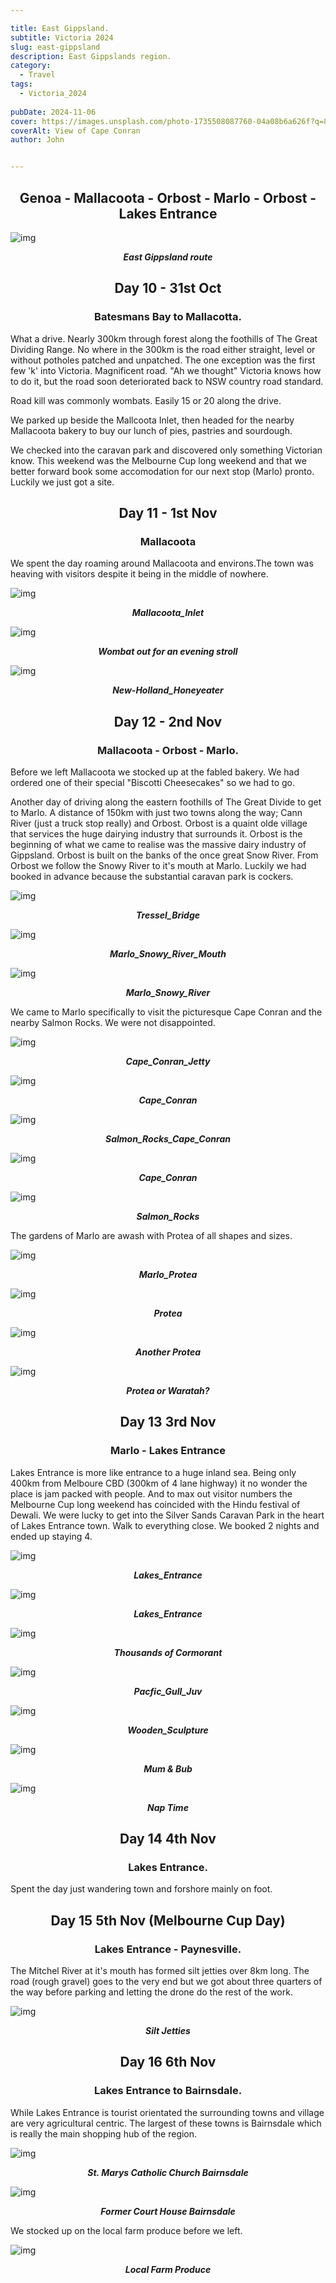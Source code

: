 ```yaml
---

title: East Gippsland.
subtitle: Victoria 2024
slug: east-gippsland
description: East Gippslands region. 
category:
  - Travel
tags:
  - Victoria_2024
  
pubDate: 2024-11-06
cover: https://images.unsplash.com/photo-1735508087760-04a08b6a626f?q=80&w=2674&auto=format&fit=crop&ixlib=rb-4.0.3&ixid=M3wxMjA3fDB8MHxwaG90by1wYWdlfHx8fGVufDB8fHx8fA%3D%3D
coverAlt: View of Cape Conran
author: John


---
```



<h2 style="text-align:center; "> Genoa - Mallacoota - Orbost - Marlo - Orbost - Lakes Entrance </h2>

![img](../../Images/East_Gippsland/Map_East_Gippsland.jpg)
***<p style="text-align:center; ">East Gippsland route </p>***

<h2 style="text-align:center; "> Day 10 - 31st Oct</h2>

<h3 style="text-align:center; "> Batesmans Bay to Mallacotta. </h3>


What a drive. Nearly 300km through forest along the foothills of The Great Dividing Range. No where in the 300km is the road either straight, level or without potholes patched and unpatched. The one exception was the first few 'k' into Victoria. Magnificent road. "Ah we thought" Victoria knows how to do it, but the road soon deteriorated back to NSW country road standard.

Road kill was commonly wombats. Easily 15 or 20 along the drive.

We parked up beside the Mallcoota Inlet, then headed for the nearby Mallacoota bakery to buy our lunch of pies, pastries and sourdough.

We checked into the caravan park and discovered only something Victorian know. This weekend was the Melbourne Cup long weekend and that we better forward book some accomodation for our next stop (Marlo) pronto. Luckily we just got a site. 

<h2 style="text-align:center; "> Day 11 - 1st Nov</h2>

<h3 style="text-align:center; "> Mallacoota </h3>

 We spent the day roaming around Mallacoota and environs.The town was heaving with visitors despite  it being in the middle of nowhere. 

![img](../../Images/East_Gippsland/Mallacoota_Inlet__DSC7303.jpg)
 ***<p style="text-align:center; "> Mallacoota_Inlet </p>***

![img](../../Images/East_Gippsland/Cape_Conran_Wombat_IMG_6046.jpg)
 ***<p style="text-align:center; "> Wombat out for an evening stroll </p>***


![img](../../Images/East_Gippsland/Mallacoota_New-Holland_Honeyeater_DSC7277-Edit.jpg)
 ***<p style="text-align:center; "> New-Holland_Honeyeater </p>***

<h2 style="text-align:center; "> Day 12 - 2nd Nov</h2>

<h3 style="text-align:center; "> Mallacoota - Orbost - Marlo. </h3>

Before we left Mallacoota we stocked up at the fabled bakery. We had ordered one of their special "Biscotti Cheesecakes" so we had to go. 

Another day of driving along the eastern foothills of The Great Divide to get to Marlo.  A distance of 150km with just two towns along the way; Cann River (just a truck stop really) and Orbost. Orbost is a quaint olde village that services the huge dairying industry that surrounds it. Orbost is the beginning of what we came to realise was the massive dairy industry of Gippsland. Orbost is built on the banks of the once great Snow River. From Orbost we follow the Snowy River to it's mouth at Marlo. Luckily we had booked in advance because the substantial caravan park is cockers.


![img](../../Images/East_Gippsland/Orbost_Tressel_Bridge_DSC7517.jpg)
 ***<p style="text-align:center; "> Tressel_Bridge </p>***

![img](../../Images/East_Gippsland/Marlo_Snowy_River_Mouth_DJI_0663.jpg)
 ***<p style="text-align:center; "> Marlo_Snowy_River_Mouth </p>***

![img](../../Images/East_Gippsland/Marlo_Snowy_River_Mouth_DJI_0665.jpg)
 ***<p style="text-align:center; "> Marlo_Snowy_River </p>***

We came to Marlo specifically to visit the picturesque Cape Conran and the nearby Salmon Rocks. We were not disappointed.

![img](../../Images/East_Gippsland/Cape_Conran_Jetty_DSC7459.jpg)
 ***<p style="text-align:center; "> Cape_Conran_Jetty </p>***

![img](../../Images/East_Gippsland/Cape_Conran_DSC7413.jpg)
 ***<p style="text-align:center; "> Cape_Conran </p>***

![img](../../Images/East_Gippsland/Salmon_Rocks_Cape_Conran__1_P1411664.jpg)
 ***<p style="text-align:center; "> Salmon_Rocks_Cape_Conran </p>***

![img](../../Images/East_Gippsland/A_Hero_Cape_Conran_DSC7427-Edit-Edit.jpg)
 ***<p style="text-align:center; "> Cape_Conran </p>***

![img](../../Images/East_Gippsland/Salmon_Rocks_Cape_Conran_P1411633-Pano.jpg)
 ***<p style="text-align:center; "> Salmon_Rocks </p>***

 The gardens of Marlo are awash with Protea of all shapes and sizes.


![img](../../Images/East_Gippsland/Marlo_Protea_DSC7473.jpg)
 ***<p style="text-align:center; "> Marlo_Protea</p>***

![img](../../Images/East_Gippsland/Marlo_Protea_DSC7472.jpg)
 ***<p style="text-align:center; "> Protea </p>***

 
![img](../../Images/East_Gippsland/Marlo_Protea_DSC7488.jpg)
 ***<p style="text-align:center; "> Another Protea </p>***

![img](../../Images/East_Gippsland/Marlo_Protea_DSC7497.jpg)
 ***<p style="text-align:center; "> Protea or Waratah? </p>***


<h2 style="text-align:center; "> Day 13 3rd Nov</h2>

<h3 style="text-align:center; "> Marlo - Lakes Entrance </h3>

Lakes Entrance is more like entrance to a huge inland sea. Being only 400km from Melboure CBD (300km of 4 lane highway) it no wonder the place is jam packed with people. And to max out visitor numbers the Melbourne Cup long weekend has coincided with the Hindu festival of Dewali. 
We were lucky to get into the Silver Sands Caravan Park in the heart of Lakes Entrance town. Walk to everything close. We booked 2 nights and ended up staying 4. 

![img](../../Images/East_Gippsland/Lakes_Entrance_DJI_0687-Pano.jpg)
 ***<p style="text-align:center; "> Lakes_Entrance </p>***

![img](../../Images/East_Gippsland/Lakes_Entrance_DSC7530.jpg)
 ***<p style="text-align:center; "> Lakes_Entrance </p>***

![img](../../Images/East_Gippsland/Lakes_Entrance_DSC7586-Edit.jpg)
 ***<p style="text-align:center; "> Thousands of Cormorant </p>***


![img](../../Images/East_Gippsland/Pacfic_Gull_Juv_Lakes_Entrance_P1411758-Edit.jpg)
 ***<p style="text-align:center; "> Pacfic_Gull_Juv </p>***

![img](../../Images/East_Gippsland/Wooden_Sculpture_Lakes_Entrance_P1411760.jpg)
 ***<p style="text-align:center; "> Wooden_Sculpture </p>***

![img](../../Images/East_Gippsland/Lakes_Entrance_DSC7571-Edit.jpg)
 ***<p style="text-align:center; "> Mum & Bub </p>***

![img](../../Images/East_Gippsland/Lakes_Entrance_DSC7550-Edit.jpg)
 ***<p style="text-align:center; "> Nap Time </p>***


<h2 style="text-align:center; "> Day 14 4th Nov</h2>

<h3 style="text-align:center; "> Lakes Entrance. </h3>


Spent the day just wandering town and forshore mainly on foot.

<h2 style="text-align:center; "> Day 15 5th Nov (Melbourne Cup Day)</h2>

<h3 style="text-align:center; "> Lakes Entrance - Paynesville. </h3>

The Mitchel River at it's mouth has formed silt jetties over 8km long. The road (rough gravel) goes to the very end but we got about three quarters of the way before parking and letting the drone do the rest of the work.

![img](../../Images/East_Gippsland/Paynesville_Silt_Jetties_DJI_0698.jpg)
 ***<p style="text-align:center; "> Silt Jetties </p>***

<h2 style="text-align:center; "> Day 16 6th Nov</h2>

<h3 style="text-align:center; "> Lakes Entrance to Bairnsdale. </h3>

While Lakes Entrance is tourist orientated the surrounding towns and village are very agricultural centric. The largest of these towns is Bairnsdale which is really the main shopping hub of the region. 

![img](../../Images/East_Gippsland/St_Marys_Bairnsdale_P1411793.jpg)
 ***<p style="text-align:center; "> St. Marys Catholic Church Bairnsdale </p>***

![img](../../Images/East_Gippsland/Court_house_Bairnsdale_P1411797.jpg)
 ***<p style="text-align:center; "> Former Court House Bairnsdale </p>***


We stocked up on the local farm produce before we left.

![img](../../Images/East_Gippsland/Farm_Produce_Lakes_Entrance_P1411791.jpg)
 ***<p style="text-align:center; "> Local Farm Produce </p>***




<!-- ![img](../../Images/East_Gippsland/.jpg)
 ***<p style="text-align:center; "> Replace </p>*** -->


<!-- ![img](../../Images/East_Gippsland/.jpg)
 ***<p style="text-align:center; "> Replace </p>*** -->